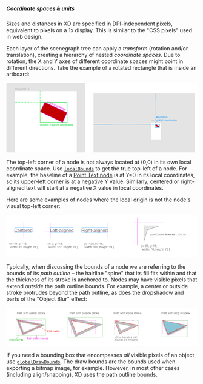 ##### Coordinate spaces & units

Sizes and distances in XD are specified in DPI-independent pixels, equivalent to pixels on a 1x display. This is similar to the "CSS
pixels" used in web design.

Each layer of the scenegraph tree can apply a _transform_ (rotation and/or translation), creating a hierarchy of nested _coordinate
spaces_. Due to rotation, the X and Y axes of different coordinate spaces might point in different directions. Take the example of
a rotated rectangle that is inside an artboard:

![diagram of coordinate spaces](../../images/coordSpaces.png)

The top-left corner of a node is not always located at (0,0) in its own local coordinate space. Use [`localBounds`](../scenegraph.md#SceneNode+localBounds)
to get the true top-left of a node. For example, the baseline of a [Point Text node](../scenegraph.md#Text) is at Y=0 in its local coordinates, so its
upper-left corner is at a negative Y value. Similarly, centered or right-aligned text will start at a negative X value in local coordinates.

Here are some examples of nodes where the local origin is not the node's visual top-left corner:

![examples of localBounds origin](../../images/localOrigin.png)

Typically, when discussing the bounds of a node we are referring to the bounds of its _path outline_ &ndash; the hairline "spine" that its fill
fits within and that the thickness of its stroke is anchored to. Nodes may have visible pixels that extend _outside_ the path outline bounds.
For example, a center or outside stroke protrudes beyond the path outline, as does the dropshadow and parts of the "Object Blur" effect:

![examples of path bounds vs. draw bounds](../../images/pathBounds.png)

If you need a bounding box that encompasses _all_ visible pixels of an object, use [`globalDrawBounds`](../scenegraph.md#SceneNode+globalDrawBounds).
The draw bounds are the bounds used when exporting a bitmap image, for example. However, in most other cases (including align/snapping), XD uses the
path outline bounds.
